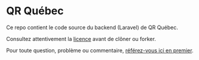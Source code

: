 # QR Québec

Ce repo contient le code source du backend (Laravel) de QR Québec.

Consultez attentivement la [licence](LICENSE.md) avant de clôner ou forker.

Pour toute question, problème ou commentaire, [référez-vous ici en premier](https://github.com/QR-Quebec/issues).
